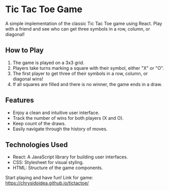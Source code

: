 # Tic Tac Toe Game

A simple implementation of the classic Tic Tac Toe game using React. Play with a friend and see who can get three symbols in a row, column, or diagonal!

## How to Play

1. The game is played on a 3x3 grid.
2. Players take turns marking a square with their symbol, either "X" or "O".
3. The first player to get three of their symbols in a row, column, or diagonal wins!
4. If all squares are filled and there is no winner, the game ends in a draw.

## Features

- Enjoy a clean and intuitive user interface.
- Track the number of wins for both players (X and O).
- Keep count of the draws.
- Easily navigate through the history of moves.

## Technologies Used

- React: A JavaScript library for building user interfaces.
- CSS: Stylesheet for visual styling.
- HTML: Structure of the game components.

Start playing and have fun!
Link for game: https://chrysidoidea.github.io/tictactoe/